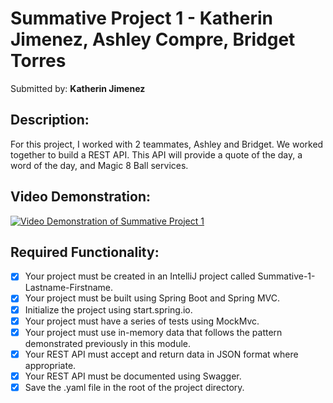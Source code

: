 # Summative Project 1 - Katherin Jimenez, Ashley Compre, Bridget Torres

Submitted by: **Katherin Jimenez**

## Description:
For this project, I worked with 2 teammates, Ashley and Bridget. We worked together to build a REST API. 
This API will provide a quote of the day, a word of the day, and Magic 8 Ball services.

## Video Demonstration: 
[![Video Demonstration of Summative Project 1](https://www.youtube.com/watch?v=W7AFpuR7Dnk&t=3s&ab_channel=katherinkay.jpg)](https://www.youtube.com/watch?v=W7AFpuR7Dnk&t=3s&ab_channel=katherinkay "Summative Project Demo")

## Required Functionality:
* [X] Your project must be created in an IntelliJ project called Summative-1-Lastname-Firstname.
* [X] Your project must be built using Spring Boot and Spring MVC.
* [X] Initialize the project using start.spring.io.
* [X] Your project must have a series of tests using MockMvc.
* [X] Your project must use in-memory data that follows the pattern demonstrated previously in this module.
* [X] Your REST API must accept and return data in JSON format where appropriate.
* [X] Your REST API must be documented using Swagger.
* [X] Save the .yaml file in the root of the project directory.
